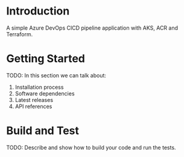 # Introduction 
A simple Azure DevOps CICD pipeline application with AKS, ACR and Terraform.

# Getting Started
TODO: In this section we can talk about:
1.	Installation process
2.	Software dependencies
3.	Latest releases
4.	API references

# Build and Test
TODO: Describe and show how to build your code and run the tests. 

